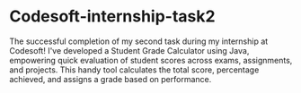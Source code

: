 # Codesoft-internship-task2

The successful completion of my second task during my internship at Codesoft! 
I've developed a Student Grade Calculator using Java, empowering quick evaluation of student scores across exams, assignments, and projects. This handy tool calculates the total score, percentage achieved, and assigns a grade based on performance.
